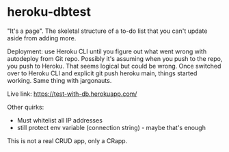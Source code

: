 # heroku-dbtest
"It's a page".
The skeletal structure of a to-do list that you can't update aside from adding more.

Deployment: use Heroku CLI until you figure out what went wrong with autodeploy from Git repo.
Possibly it's assuming when you push to the repo, you push to Heroku. That seems logical but could be wrong.
Once switched over to Heroku CLI and explicit git push heroku main, things started working.
Same thing with jargonauts.

Live link: https://test-with-db.herokuapp.com/

Other quirks:
- Must whitelist all IP addresses
- still protect env variable (connection string) - maybe that's enough

This is not a real CRUD app, only a CRapp.
